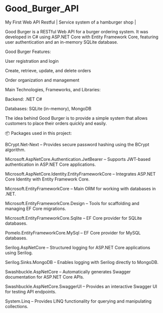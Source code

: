 <h1>Good_Burger_API</h1>
My First Web API Restful | Service system of a hamburger shop |


Good Burger is a RESTful Web API for a burger ordering system. It was developed in C# using ASP.NET Core with Entity Framework Core, featuring user authentication and an in-memory SQLite database.


Good Burger Features:

User registration and login

Create, retrieve, update, and delete orders

Order organization and management


Main Technologies, Frameworks, and Libraries:

Backend: .NET C#

Databases: SQLite (in-memory), MongoDB


The idea behind Good Burger is to provide a simple system that allows customers to place their orders quickly and easily.


📦 Packages used in this project:

BCrypt.Net-Next – Provides secure password hashing using the BCrypt algorithm.

Microsoft.AspNetCore.Authentication.JwtBearer – Supports JWT-based authentication in ASP.NET Core applications.

Microsoft.AspNetCore.Identity.EntityFrameworkCore – Integrates ASP.NET Core Identity with Entity Framework Core.

Microsoft.EntityFrameworkCore – Main ORM for working with databases in .NET.

Microsoft.EntityFrameworkCore.Design – Tools for scaffolding and managing EF Core migrations.

Microsoft.EntityFrameworkCore.Sqlite – EF Core provider for SQLite databases.

Pomelo.EntityFrameworkCore.MySql – EF Core provider for MySQL databases.

Serilog.AspNetCore – Structured logging for ASP.NET Core applications using Serilog.

Serilog.Sinks.MongoDB – Enables logging with Serilog directly to MongoDB.

Swashbuckle.AspNetCore – Automatically generates Swagger documentation for ASP.NET Core APIs.

Swashbuckle.AspNetCore.SwaggerUI – Provides an interactive Swagger UI for testing API endpoints.

System.Linq – Provides LINQ functionality for querying and manipulating collections.
